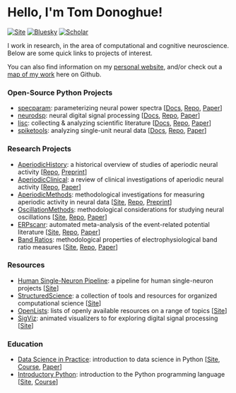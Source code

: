 # Hello, I'm Tom Donoghue!

[![Site](https://img.shields.io/badge/Site-tomdonoghue.github.io-informational.svg?color=616161&logoColor=white&labelColor=008f7b)](https://tomdonoghue.github.io/)
[![Bluesky](https://img.shields.io/badge/TomDonoghue-blue.svg?labelColor=2196F3&logo=bluesky&logoColor=white&color=616161)](https://bsky.app/profile/tomdonoghue.bsky.social)
[![Scholar](https://img.shields.io/badge/GoogleScholar-black.svg?logo=googlescholar&logoColor=white&color=616161&labelColor=00BFA5)](https://scholar.google.com/citations?user=pxZ6AdsAAAAJ&hl=en)

I work in research, in the area of computational and cognitive neuroscience. 
Below are some quick links to projects of interest. 

You can also find information on my 
[personal website](https://tomdonoghue.github.io/), and/or check out a
[map of my work](https://github.com/TomDonoghue/TomDonoghue/blob/main/codemap.md)
here on Github. 

### Open-Source Python Projects

- [specparam](https://github.com/fooof-tools/fooof): parameterizing neural power spectra 
[[Docs](https://fooof-tools.github.io/),
 [Repo](https://github.com/fooof-tools/fooof),
 [Paper](https://doi.org/10.1038/s41593-020-00744-x)]
- [neurodsp](https://github.com/neurodsp-tools/neurodsp): neural digital signal processing
[[Docs](https://neurodsp-tools.github.io/),
 [Repo](https://github.com/neurodsp-tools/neurodsp),
 [Paper](https://doi.org/10.21105/joss.01272)] 
- [lisc](https://github.com/lisc-tools/lisc): collecting & analyzing scientific literature
[[Docs](https://fooof-tools.github.io/),
 [Repo](https://github.com/lisc-tools/lisc),
 [Paper](https://doi.org/10.21105/joss.01674)]
- [spiketools](https://github.com/spiketools/spiketools): analyzing single-unit neural data
[[Docs](https://spiketools.github.io/),
 [Repo](https://github.com/spiketools/spiketools),
 [Paper](https://doi.org/10.21105/joss.05268)]

### Research Projects

- [AperiodicHistory](https://github.com/TomDonoghue/AperiodicHistory): a historical overview of studies of aperiodic neural activity [[Repo](https://github.com/TomDonoghue/AperiodicClinical), [Preprint](https://doi.org/10.31234/osf.io/zrvxa)]
- [AperiodicClinical](https://github.com/TomDonoghue/AperiodicClinical): a review of clinical investigations of aperiodic neural activity [[Repo](https://github.com/TomDonoghue/AperiodicClinical), [Paper](https://doi.org/10.1111/ejn.70255)]
- [AperiodicMethods](https://github.com/AperiodicMethods/): methodological investigations for measuring aperiodic activity in neural data [[Site](https://aperiodicmethods.github.io/), [Repo](https://github.com/AperiodicMethods/AperiodicMethods), [Preprint](https://doi.org/10.1101/2024.09.15.613114)]
- [OscillationMethods](https://github.com/OscillationMethods): methodological considerations for studying neural oscillations
[[Site](https://oscillationmethods.github.io/),
 [Repo](https://github.com/OscillationMethods/OscillationMethods),
 [Paper](https://doi.org/10.1111/ejn.15361)]
- [ERPscanr](https://github.com/erpscanr): automated meta-analysis of the event-related potential literature
[[Site](https://erpscanr.github.io/),
 [Repo](https://github.com/ERPscanr/ERPscanr),
 [Paper](https://doi.org/10.1038/s41598-022-05939-9)]
- [Band Ratios](https://github.com/voytekresearch/bandratios): methodological properties of electrophysiological band ratio measures
[[Site](https://fooof-tools.github.io/fooof/auto_motivations/measurements/plot_BandRatios.html),
 [Repo](https://github.com/voytekresearch/bandratios),
 [Paper](https://doi.org/10.1523/ENEURO.0192-20.2020)]

### Resources

- [Human Single-Neuron Pipeline](https://github.com/HSNPipeline/): a pipeline for human single-neuron projects
[[Site](https://hsnpipeline.github.io/)]
- [StructuredScience](https://github.com/structuredscience/): a collection of tools and resources for organized computational science
[[Site](https://structuredscience.github.io/)]
- [OpenLists](https://github.com/openlists/): lists of openly available resources on a range of topics
[[Site](https://openlists.github.io/)]
- [SigViz](https://github.com/TimeSeriesZoo): animated visualizers to for exploring digital signal processing
[[Site](https://timeserieszoo.github.io/)]

### Education 

- [Data Science in Practice](https://github.com/DataScienceInPractice/): introduction to data science in Python
[[Site](https://datascienceinpractice.github.io/),
 [Course](https://github.com/cogs108),
 [Paper](https://doi.org/10.21105/jose.00121)]
- [Introductory Python](https://github.com/IntroductoryPython): introduction to the Python programming language 
[[Site](https://introductorypython.github.io/),
 [Course](https://github.com/COGS18)]
